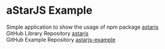 # aStarJS Example

Simple application to show the usage of npm package [astarjs](https://www.npmjs.com/package/astarjs) <br>
GitHub Library Repository [astarjs](https://github.com/tbpisco/astarjs) <br>
GitHub Example Repository [astarjs-example](https://github.com/tbpisco/astarjs-example)
